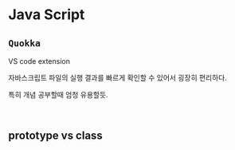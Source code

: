 # Java Script

## `Quokka`

VS code extension

자바스크립트 파일의 실행 결과를 빠르게 확인할 수 있어서 굉장히 편리하다.

특히 개념 공부할때 엄청 유용할듯.

<br>

## prototype vs class

